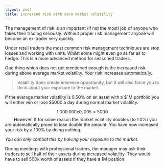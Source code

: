 ```yaml
---
layout: post
title: Increased risk with more market volatility
---
```


The management of risk is an important (if not the most) job of anyone who takes their trading seriously. Without proper risk management anyone will become an ex-trader very quickly.

Under retail traders the most common risk management techniques are stop losses and working with units. Whilst some might even go as far as to hedge. This is a more advanced method for seasoned traders.

One thing which does not get mentioned enough is the increased risk during above average market volatility. Your risk increases automatically.

> Volatility does create immense opportunity, but it will also force you to think about your exposure to the market.

If the average market volatility is 0.50% on an asset with a $1M portfolio you will either win or lose $5000 a day during normal market volatility.

$$
1.000.000 x 0,005 = 5000
$$
⠀
⠀
However, if for some reason the market volatility doubles (to 1.0%) you are automatically prone to lose double the amount. You have now increased your risk by a 100% by doing nothing.

*You can only combat this by halving your exposure to the market.*

During meetings with professional traders, the manager may ask their traders to sell half of their assets during increased volatility. They would have to sell 500k worth of assets if they have a 1M position.
